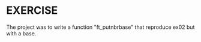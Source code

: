 # EXERCISE

The project was to write a function "ft_putnbrbase" that reproduce ex02 but with a base.